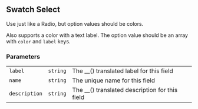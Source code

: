 ## Swatch Select

Use just like a Radio, but option values should be colors.

Also supports a color with a text label. The option value should be an array with `color` and `label` keys.

### Parameters

||||
|---|---|---|
| `label`       | `string` | The __() translated label for this field       |
| `name`        | `string` | The unique name for this field                 |
| `description` | `string` | The __() translated description for this field |